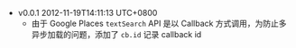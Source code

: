 * v0.0.1 2012-11-19T14:11:13 UTC+0800
  * 由于 Google Places `textSearch` API 是以 Callback
    方式调用，为防止多异步加载的问题，添加了 `cb.id` 记录 callback id
